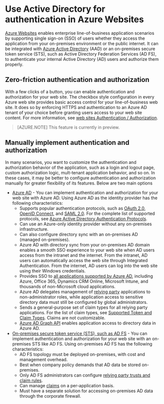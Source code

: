<properties 
	pageTitle="Use Active Directory for authentication in Azure Websites" 
	description="Learn the different authentication and authorization options for line-of-business applications that are deployed to Azure Websites" 
	services="app-service" 
	documentationCenter="" 
	authors="cephalin" 
	manager="wpickett" 
	editor="jimbe"/>

<tags
	ms.service="app-service"
	ms.date="12/10/2015"
	wacn.date=""/>

# Use Active Directory for authentication in Azure Websites #

[Azure Websites](/documentation/services/web-sites/) enables enterprise line-of-business application scenarios by supporting single sign-on (SSO) of users whether they access the application from your on-premises environment or the public internet. It can be integrated with [Azure Active Directory](/home/features/identity/) (AAD) or an on-premises secure token service (STS), such as Active Directory Federation Services (AD FS), to authenticate your internal Active Directory (AD) users and authorize them properly.

## Zero-friction authentication and authorization ##

With a few clicks of a button, you can enable authentication and authorization for your web site. The checkbox style configuration in every Azure web site provides basic access control for your line-of-business web site. It does so by enforcing HTTPS and authentication to an Azure AD tenant of your choice before granting users access to your web site content. For more information, see [web sites Authentication / Authorization](http://azure.microsoft.com/blog/2014/11/13/azure-websites-authentication-authorization/).

>[AZURE.NOTE] This feature is currently in preview.

## Manually implement authentication and authorization ##

In many scenarios, you want to customize the authentication and authorization behavior of the application, such as a login and logout page, custom authorization logic, mult-tenant application behavior, and so on. In these cases, it may be better to configure authentication and authorization manually for greater flexibility of its features. Below are two main options  

-	[Azure AD](/documentation/articles/web-sites-dotnet-lob-application-azure-ad) - You can implement authentication and authorization for your web site with Azure AD. Using Azure AD as the identity provider has the following characteristics:
	-	Supports popular authentication protocols, such as [OAuth 2.0](http://oauth.net/2/), [OpenID Connect](http://openid.net/connect/), and [SAML 2.0](http://en.wikipedia.org/wiki/SAML_2.0). For the complete list of supported protocols, see [Azure Active Directory Authentication Protocols](http://msdn.microsoft.com/zh-cn/library/azure/dn151124.aspx).
	-	Can use an Azure-only identity provider without any on-premises infrastructure.
	-	Can also configure directory sync with an on-premises AD (managed on-premises).
	-	Azure AD with directory sync from your on-premises AD domain enables a smooth SSO experience to your web site when AD users access from the intranet and the internet. From the intranet, AD users can automatically access the web site through Integrated Authentication. From the internet, AD users can log into the web site using their Windows credentials.
	-	Provides SSO to [all applications supported by Azure AD](/home/features/identity/), including Azure, Office 365, Dynamics CRM Online, Microsoft Intune, and thousands of non-Microsoft cloud applications. 
	-	Azure AD delegates management of [relying party](http://en.wikipedia.org/wiki/Relying_party) applications to non-administrator roles, while application access to sensitive directory data must still be configured by global administrators.
	-	Sends a general-purpose set of claim types for all relying party applications. For the list of claim types, see [Supported Token and Claim Types](/documentation/articles/active-directory-token-and-claims/). Claims are not customizable.
	-	[Azure AD Graph API](http://msdn.microsoft.com/zh-cn/library/azure/hh974476.aspx) enables application access to directory data in Azure AD.
-	[On-premises secure token service (STS), such as AD FS](/documentation/articles/web-sites-dotnet-lob-application-adfs) - You can implement authentication and authorization for your web site with an on-premises STS like AD FS. Using on-premises AD FS has the following characteristics:
	-	AD FS topology must be deployed on-premises, with cost and management overhead.
	-	Best when company policy demands that AD data be stored on-premises.
	-	Only AD FS administrators can configure [relying party trusts and claim rules](http://technet.microsoft.com/zh-cn/library/dd807108.aspx).
	-	Can manage [claims](http://technet.microsoft.com/zh-cn/library/ee913571.aspx) on a per-application basis.
	-	Must have a separate solution for accessing on-premises AD data through the corporate firewall.
 
